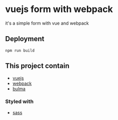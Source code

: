 # vuejs form with webpack
it's a simple form with vue and webpack

## Deployment
```
npm run build
```
## This project contain

* [vuejs](https://vuejs.org/)
* [webpack](https://webpack.js.org/)
* [bulma](https://bulma.io/)

### Styled with
* [sass](https://sass-lang.com/)